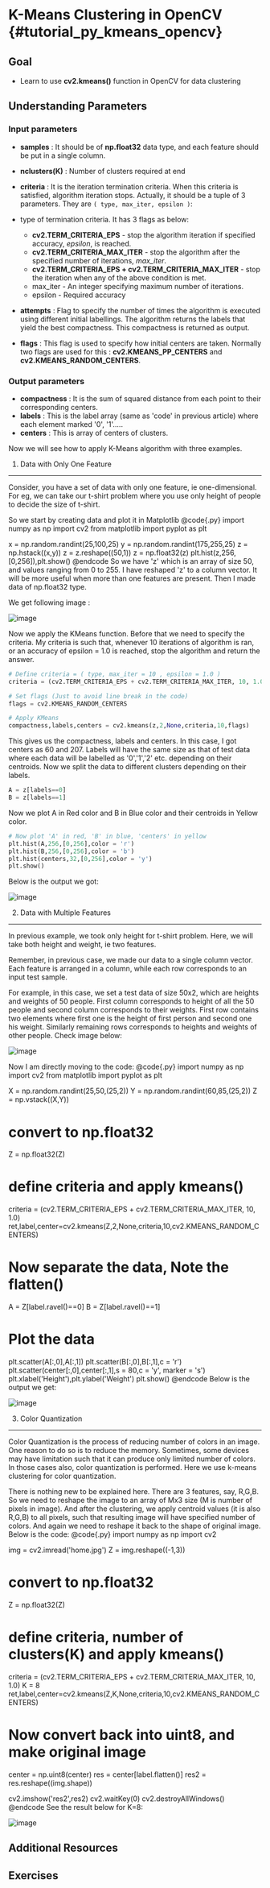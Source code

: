 K-Means Clustering in OpenCV {#tutorial_py_kmeans_opencv}
============================

Goal
----

- Learn to use **cv2.kmeans()** function in OpenCV for data clustering

Understanding Parameters
------------------------

### Input parameters

- **samples** : It should be of **np.float32** data type, and each feature should be put in a single column.
- **nclusters(K)** : Number of clusters required at end
- **criteria** : It is the iteration termination criteria. When this criteria is satisfied, algorithm iteration stops. Actually, it should be a tuple of 3 parameters. They are `( type, max_iter, epsilon )`:
- type of termination criteria. It has 3 flags as below:
    - **cv2.TERM_CRITERIA_EPS** - stop the algorithm iteration if specified accuracy, *epsilon*, is reached.
    - **cv2.TERM_CRITERIA_MAX_ITER** - stop the algorithm after the specified number of iterations, *max_iter*.
    - **cv2.TERM_CRITERIA_EPS + cv2.TERM_CRITERIA_MAX_ITER** - stop the iteration when any of the above condition is met.
    - max_iter - An integer specifying maximum number of iterations.
    - epsilon - Required accuracy

- **attempts** : Flag to specify the number of times the algorithm is executed using different initial labellings. The algorithm returns the labels that yield the best compactness. This compactness is returned as output.
- **flags** : This flag is used to specify how initial centers are taken. Normally two flags are used for this : **cv2.KMEANS_PP_CENTERS** and **cv2.KMEANS_RANDOM_CENTERS**.

### Output parameters

- **compactness** : It is the sum of squared distance from each point to their corresponding centers.
- **labels** : This is the label array (same as 'code' in previous article) where each element
    marked '0', '1'.....
- **centers** : This is array of centers of clusters.

Now we will see how to apply K-Means algorithm with three examples.

1. Data with Only One Feature
-----------------------------

Consider, you have a set of data with only one feature, ie one-dimensional. For eg, we can take our t-shirt problem where you use only height of people to decide the size of t-shirt.

So we start by creating data and plot it in Matplotlib
@code{.py}
import numpy as np
import cv2
from matplotlib import pyplot as plt

x = np.random.randint(25,100,25)
y = np.random.randint(175,255,25)
z = np.hstack((x,y))
z = z.reshape((50,1))
z = np.float32(z)
plt.hist(z,256,[0,256]),plt.show()
@endcode
So we have 'z' which is an array of size 50, and values ranging from 0 to 255. I have reshaped 'z' to a column vector. It will be more useful when more than one features are present. Then I made data of np.float32 type.

We get following image :

![image](images/oc_1d_testdata.png)

Now we apply the KMeans function. Before that we need to specify the criteria. My criteria is such that, whenever 10 iterations of algorithm is ran, or an accuracy of epsilon = 1.0 is reached, stop the algorithm and return the answer.
```python
# Define criteria = ( type, max_iter = 10 , epsilon = 1.0 )
criteria = (cv2.TERM_CRITERIA_EPS + cv2.TERM_CRITERIA_MAX_ITER, 10, 1.0)

# Set flags (Just to avoid line break in the code)
flags = cv2.KMEANS_RANDOM_CENTERS

# Apply KMeans
compactness,labels,centers = cv2.kmeans(z,2,None,criteria,10,flags)
```
This gives us the compactness, labels and centers. In this case, I got centers as 60 and 207. Labels will have the same size as that of test data where each data will be labelled as '0','1','2' etc. depending on their centroids. Now we split the data to different clusters depending on their labels.
```python
A = z[labels==0]
B = z[labels==1]
```
Now we plot A in Red color and B in Blue color and their centroids in Yellow color.
```python
# Now plot 'A' in red, 'B' in blue, 'centers' in yellow
plt.hist(A,256,[0,256],color = 'r')
plt.hist(B,256,[0,256],color = 'b')
plt.hist(centers,32,[0,256],color = 'y')
plt.show()
```
Below is the output we got:

![image](images/oc_1d_clustered.png)

2. Data with Multiple Features
------------------------------

In previous example, we took only height for t-shirt problem. Here, we will take both height and weight, ie two features.

Remember, in previous case, we made our data to a single column vector. Each feature is arranged in a column, while each row corresponds to an input test sample.

For example, in this case, we set a test data of size 50x2, which are heights and weights of 50 people. First column corresponds to height of all the 50 people and second column corresponds to their weights. First row contains two elements where first one is the height of first person and second one his weight. Similarly remaining rows corresponds to heights and weights of other people.
Check image below:

![image](images/oc_feature_representation.jpg)

Now I am directly moving to the code:
@code{.py}
import numpy as np
import cv2
from matplotlib import pyplot as plt

X = np.random.randint(25,50,(25,2))
Y = np.random.randint(60,85,(25,2))
Z = np.vstack((X,Y))

# convert to np.float32
Z = np.float32(Z)

# define criteria and apply kmeans()
criteria = (cv2.TERM_CRITERIA_EPS + cv2.TERM_CRITERIA_MAX_ITER, 10, 1.0)
ret,label,center=cv2.kmeans(Z,2,None,criteria,10,cv2.KMEANS_RANDOM_CENTERS)

# Now separate the data, Note the flatten()
A = Z[label.ravel()==0]
B = Z[label.ravel()==1]

# Plot the data
plt.scatter(A[:,0],A[:,1])
plt.scatter(B[:,0],B[:,1],c = 'r')
plt.scatter(center[:,0],center[:,1],s = 80,c = 'y', marker = 's')
plt.xlabel('Height'),plt.ylabel('Weight')
plt.show()
@endcode
Below is the output we get:

![image](images/oc_2d_clustered.jpg)

3. Color Quantization
---------------------

Color Quantization is the process of reducing number of colors in an image. One reason to do so is to reduce the memory. Sometimes, some devices may have limitation such that it can produce only limited number of colors. In those cases also, color quantization is performed. Here we use k-means clustering for color quantization.

There is nothing new to be explained here. There are 3 features, say, R,G,B. So we need to reshape the image to an array of Mx3 size (M is number of pixels in image). And after the clustering, we apply centroid values (it is also R,G,B) to all pixels, such that resulting image will have specified number of colors. And again we need to reshape it back to the shape of original image.
Below is the code:
@code{.py}
import numpy as np
import cv2

img = cv2.imread('home.jpg')
Z = img.reshape((-1,3))

# convert to np.float32
Z = np.float32(Z)

# define criteria, number of clusters(K) and apply kmeans()
criteria = (cv2.TERM_CRITERIA_EPS + cv2.TERM_CRITERIA_MAX_ITER, 10, 1.0)
K = 8
ret,label,center=cv2.kmeans(Z,K,None,criteria,10,cv2.KMEANS_RANDOM_CENTERS)

# Now convert back into uint8, and make original image
center = np.uint8(center)
res = center[label.flatten()]
res2 = res.reshape((img.shape))

cv2.imshow('res2',res2)
cv2.waitKey(0)
cv2.destroyAllWindows()
@endcode
See the result below for K=8:

![image](images/oc_color_quantization.jpg)

Additional Resources
--------------------

Exercises
---------
